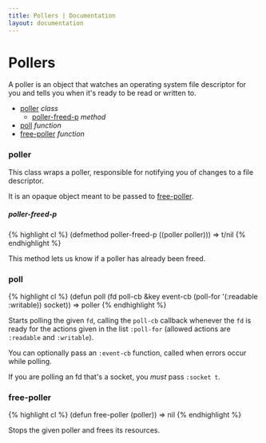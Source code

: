 ```yaml
---
title: Pollers | Documentation
layout: documentation
---
```


Pollers
===
A poller is an object that watches an operating system file descriptor for you
and tells you when it's ready to be read or written to.


- [poller](#poller) _class_
  - [poller-freed-p](#poller-freed-p) _method_
- [poll](#poll) _function_
- [free-poller](#free-poller) _function_

<a id="poller"></a>
### poller
This class wraps a poller, responsible for notifying you of changes to a file
descriptor.

It is an opaque object meant to be passed to [free-poller](#free-poller).

<a id="poller-freed-p"></a>
##### poller-freed-p
{% highlight cl %}
(defmethod poller-freed-p ((poller poller)))
  => t/nil
{% endhighlight %}

This method lets us know if a poller has already been freed.

<a id="poll"></a>
### poll
{% highlight cl %}
(defun poll (fd poll-cb &key event-cb (poll-for '(:readable :writable)) socket))
  => poller
{% endhighlight %}

Starts polling the given `fd`, calling the `poll-cb` callback whenever the `fd`
is ready for the actions given in the list `:poll-for` (allowed actions are
`:readable` and `:writable`).

You can optionally pass an `:event-cb` function, called when errors occur while
polling.

If you are polling an fd that's a socket, you *must* pass `:socket t`.

<a id="free-poller"></a>
### free-poller
{% highlight cl %}
(defun free-poller (poller))
  => nil
{% endhighlight %}

Stops the given poller and frees its resources.

